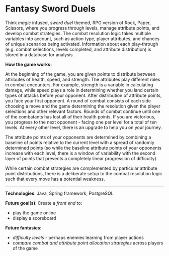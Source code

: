 # Fantasy Sword Duels

Think *magic* infused, *sword duel* themed, RPG version of Rock, Paper, Scissors, 
where you progress through levels, manage attribute points, and develop combat strategies. 
The combat resolution logic takes multiple variables into account, such as action type, 
player attributes, and chances of unique scenarios being activated.
Information about each play-through (e.g. combat selections, levels completed, and attribute 
distribution) is stored in a database for analysis.

**How the game works:**

At the beginning of the game, you are given points to distribute between attributes of health, speed, and strength. 
The attributes play different roles in combat encounters. For example, strength is a variable in calculating damage, 
while speed plays a role in determining whether you land certain types of attacks before your opponent. 
After distribution of attribute points, you face your first opponent. A round of combat consists of each side choosing a move and 
the game determining the resolution given the player selections and other relevant factors. Rounds of combat continue until one of the combatants has lost all of 
their health points. If you are victorious, you progress to the next opponent - facing one per level for 
a total of ten levels. At every other level, there is an upgrade to help you on your journey.

The attribute points of your opponents are determined by combining a baseline of points relative to the current level 
with a spread of randomly determined points (so while the baseline attribute points of your opponents increase with 
each level, there is a window of variability with the second layer of points that prevents a completely linear 
progression of difficulty). 

While certain combat strategies are complemented by particular attribute point distributions, there is a deliberate 
setup to the combat resolution logic such that every move has a potential weakness.

---

**Technologies**: Java, Spring framework, PostgreSQL

**Future goal(s)**: 
Create a *front end* to:
 - play the game online
 - display a scoreboard

**Future fantasies**:
 - *difficulty levels* - perhaps enemies learning from player actions
 - *compare combat and attribute point allocation strategies* across players of the game

